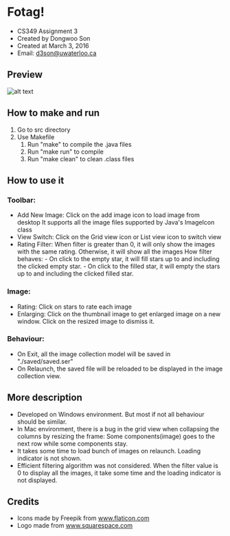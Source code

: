 Fotag!
======
- CS349 Assignment 3
- Created by Dongwoo Son
- Created at March 3, 2016
- Email: d3son@uwaterloo.ca

Preview
-------
![alt text](http://dongwoo1005.github.io/image/Fotag.png "Fotag grid view")

How to make and run
-------------------
1. Go to src directory
2. Use Makefile
    1. Run "make" to compile the .java files
    2. Run "make run" to compile
    3. Run "make clean" to clean .class files

How to use it
-------------
### Toolbar:
- Add New Image: Click on the add image icon to load image from desktop
    It supports all the image files supported by Java's ImageIcon class
- View Switch: Click on the Grid view icon or List view icon to switch view
- Rating Filter:
    When filter is greater than 0, it will only show the images with the same rating.
    Otherwise, it will show all the images
    How filter behaves:
        - On click to the empty star, it will fill stars up to and including the clicked empty star.
        - On click to the filled star, it will empty the stars up to and including the clicked filled star.

### Image:
- Rating: Click on stars to rate each image
- Enlarging:
    Click on the thumbnail image to get enlarged image on a new window.
    Click on the resized image to dismiss it.

### Behaviour:
- On Exit, all the image collection model will be saved in "./saved/saved.ser"
- On Relaunch, the saved file will be reloaded to be displayed in the image collection view.

More description
----------------
- Developed on Windows environment. But most if not all behaviour should be similar.
- In Mac environment, there is a bug in the grid view when collapsing the columns by resizing the frame:
    Some components(image) goes to the next row while some components stay.
- It takes some time to load bunch of images on relaunch. Loading indicator is not shown.
- Efficient filtering algorithm was not considered.
    When the filter value is 0 to display all the images, it take some time and the loading indicator is not displayed.

Credits
-------
- Icons made by Freepik from www.flaticon.com
- Logo made from www.squarespace.com
